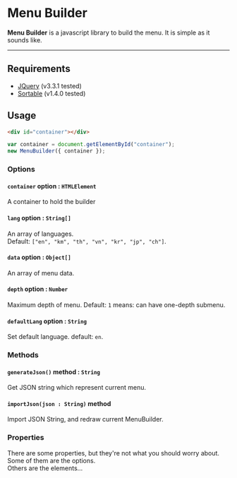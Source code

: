 # Menu Builder

**Menu Builder** is a javascript library to build the menu. It is simple as it sounds like.

---

## Requirements

* [JQuery](https://github.com/jquery/jquery) (v3.3.1 tested)
* [Sortable](https://github.com/RubaXa/Sortable) (v1.4.0 tested)



## Usage

```html
<div id="container"></div>
```

```javascript
var container = document.getElementById("container");
new MenuBuilder({ container });
```



### Options

#### `container` option : `HTMLElement`

A container to hold the builder

#### `lang` option : `String[]`

An array of languages.  
Default: `["en", "km", "th", "vn", "kr", "jp", "ch"]`.

#### `data` option : `Object[]`

An array of menu data.

#### `depth` option : `Number`

Maximum depth of menu.
Default: `1` means: can have one-depth submenu.

#### `defaultLang` option : `String`

Set default language.
default: `en`.



### Methods

#### `generateJson()` method : `String`

Get JSON string which represent current menu.

#### `importJson(json : String)` method

Import JSON String, and redraw current MenuBuilder.



### Properties

There are some properties, but they're not what you should worry about.  
Some of them are the options.  
Others are the elements...